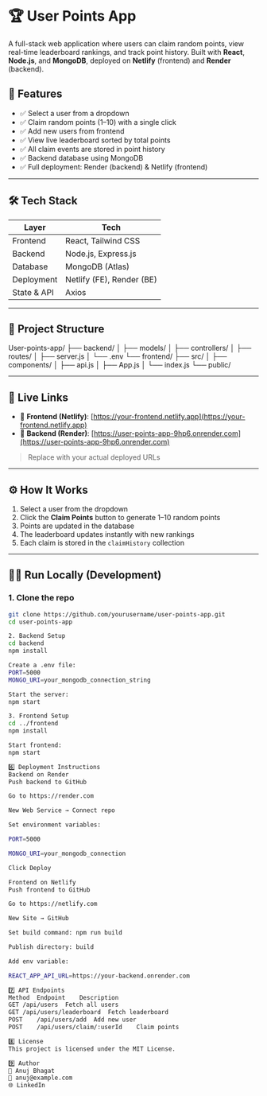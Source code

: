 # 🏆 User Points App

A full-stack web application where users can claim random points, view real-time leaderboard rankings, and track point history. Built with **React**, **Node.js**, and **MongoDB**, deployed on **Netlify** (frontend) and **Render** (backend).

## 🌟 Features

- ✅ Select a user from a dropdown
- ✅ Claim random points (1–10) with a single click
- ✅ Add new users from frontend
- ✅ View live leaderboard sorted by total points
- ✅ All claim events are stored in point history
- ✅ Backend database using MongoDB
- ✅ Full deployment: Render (backend) & Netlify (frontend)

---

## 🛠️ Tech Stack

| Layer        | Tech                  |
|--------------|-----------------------|
| Frontend     | React, Tailwind CSS   |
| Backend      | Node.js, Express.js   |
| Database     | MongoDB (Atlas)       |
| Deployment   | Netlify (FE), Render (BE) |
| State & API  | Axios                 |

---

## 📂 Project Structure

User-points-app/
├── backend/
│ ├── models/
│ ├── controllers/
│ ├── routes/
│ ├── server.js
│ └── .env
└── frontend/
├── src/
│ ├── components/
│ ├── api.js
│ ├── App.js
│ └── index.js
└── public/

---

## 🚀 Live Links

- 🔗 **Frontend (Netlify)**: [https://your-frontend.netlify.app](https://your-frontend.netlify.app)
- 🔗 **Backend (Render)**: [https://user-points-app-9hp6.onrender.com](https://user-points-app-9hp6.onrender.com)

> Replace with your actual deployed URLs

---

## ⚙️ How It Works

1. Select a user from the dropdown
2. Click the **Claim Points** button to generate 1–10 random points
3. Points are updated in the database
4. The leaderboard updates instantly with new rankings
5. Each claim is stored in the `claimHistory` collection

---

## 🧑‍💻 Run Locally (Development)

### 1. Clone the repo

```bash
git clone https://github.com/yourusername/user-points-app.git
cd user-points-app

2. Backend Setup
cd backend
npm install

Create a .env file:
PORT=5000
MONGO_URI=your_mongodb_connection_string

Start the server:
npm start

3. Frontend Setup 
cd ../frontend
npm install

Start frontend:
npm start

6️⃣ Deployment Instructions
Backend on Render
Push backend to GitHub

Go to https://render.com

New Web Service → Connect repo

Set environment variables:

PORT=5000

MONGO_URI=your_mongodb_connection

Click Deploy

Frontend on Netlify
Push frontend to GitHub

Go to https://netlify.com

New Site → GitHub

Set build command: npm run build

Publish directory: build

Add env variable:

REACT_APP_API_URL=https://your-backend.onrender.com

7️⃣ API Endpoints
Method	Endpoint	Description
GET	/api/users	Fetch all users
GET	/api/users/leaderboard	Fetch leaderboard
POST	/api/users/add	Add new user
POST	/api/users/claim/:userId	Claim points

8️⃣ License
This project is licensed under the MIT License.

9️⃣ Author
👤 Anuj Bhagat
📧 anuj@example.com
🌐 LinkedIn
